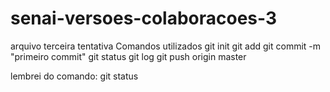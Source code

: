# senai-versoes-colaboracoes-3
arquivo  terceira tentativa
Comandos utilizados git init git add git commit -m "primeiro commit" git status git log git push origin master


lembrei do comando: git status